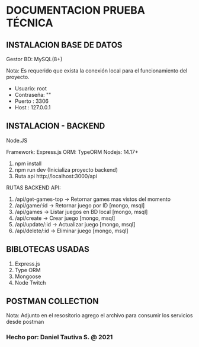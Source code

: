 
# DOCUMENTACION PRUEBA TÉCNICA

## INSTALACION BASE DE DATOS

Gestor BD: MySQL(8+)

Nota: Es requerido que exista la conexión local para el funcionamiento del proyecto.

- Usuario: root 
- Contraseña: ""
- Puerto : 3306
- Host : 127.0.0.1

## INSTALACION - BACKEND

Node.JS

Framework: Express.js
ORM: TypeORM
Nodejs: 14.17+

1. npm install
5. npm run dev (Inicializa proyecto backend)
6. Ruta api http://localhost:3000/api


RUTAS BACKEND API: 

1. /api/get-games-top -> Retornar games mas vistos del momento
2.  /api/game/:id      -> Retornar juego por ID [mongo, msql]
3. /api/games         -> Listar juegos en BD local [mongo, msql]
4. /api/create        -> Crear juego [mongo, msql]
5. /api/update/:id    -> Actualizar juego [mongo, msql]
6. /api/delete/:id    -> Eliminar juego [mongo, msql]


## BIBLOTECAS USADAS

1. Express.js
2. Type ORM
3. Mongoose
4. Node Twitch

## POSTMAN COLLECTION

Nota: Adjunto en el resositorio agrego el archivo para consumir los servicios desde postman



### Hecho por: Daniel Tautiva S. @ 2021
